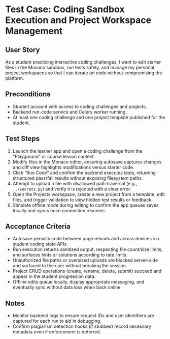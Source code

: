 # Test Case: Coding Sandbox Execution and Project Workspace Management

## User Story
As a student practicing interactive coding challenges, I want to edit starter files in the Monaco sandbox, run tests safely, and manage my personal project workspaces so that I can iterate on code without compromising the platform.

## Preconditions
- Student account with access to coding challenges and projects.
- Backend run-code service and Celery worker running.
- At least one coding challenge and one project template published for the student.

## Test Steps
1. Launch the learner app and open a coding challenge from the “Playground” or course lesson context.
2. Modify files in the Monaco editor, ensuring autosave captures changes and diff view highlights modifications versus starter code.
3. Click “Run Code” and confirm the backend executes tests, returning structured pass/fail results without exposing filesystem paths.
4. Attempt to upload a file with disallowed path traversal (e.g., `../secrets.py`) and verify it is rejected with a clear error.
5. Open the Projects workspace, create a new project from a template, edit files, and trigger validation to view hidden test results or feedback.
6. Simulate offline mode during editing to confirm the app queues saves locally and syncs once connection resumes.

## Acceptance Criteria
- Autosave persists code between page reloads and across devices via student coding state APIs.
- Run execution returns sanitized output, respecting file count/size limits, and surfaces hints or solutions according to rate limits.
- Unauthorized file paths or oversized uploads are blocked server-side and surfaced to the user without breaking the session.
- Project CRUD operations (create, rename, delete, submit) succeed and appear in the student progression data.
- Offline edits queue locally, display appropriate messaging, and eventually sync without data loss when back online.

## Notes
- Monitor backend logs to ensure request IDs and user identifiers are captured for each run to aid in debugging.
- Confirm plagiarism detection hooks (if stubbed) record necessary metadata even if enforcement is deferred.
